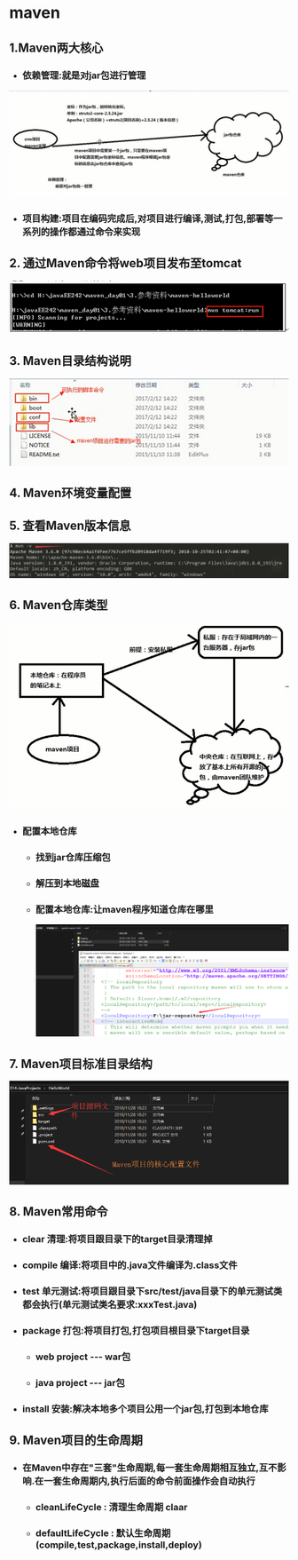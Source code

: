 # maven 
## 1.Maven两大核心
  - ### 依赖管理:就是对jar包进行管理
![](Images/Maven/maven1.png)
  - ### 项目构建:项目在编码完成后,对项目进行编译,测试,打包,部署等一系列的操作都通过命令来实现
  ## 2. 通过Maven命令将web项目发布至tomcat
  ![](Images/Maven/maven2.png)
  ## 3. Maven目录结构说明
  ![](Images/Maven/maven3.png)
  ## 4. Maven环境变量配置
  ## 5. 查看Maven版本信息
  ![](Images/Maven/maven4.png)
  ## 6. Maven仓库类型
  ![](Images/Maven/maven5.png)
  - ### 配置本地仓库
    - ### 找到jar仓库压缩包
    - ### 解压到本地磁盘
    - ### 配置本地仓库:让maven程序知道仓库在哪里
      ![](Images/Maven/maven6.png)
  ## 7. Maven项目标准目录结构
  ![](Images/Maven/maven7.png)
  ## 8. Maven常用命令
  - ### clear 清理:将项目跟目录下的target目录清理掉
  - ### compile 编译:将项目中的.java文件编译为.class文件
  - ### test 单元测试:将项目跟目录下src/test/java目录下的单元测试类都会执行(单元测试类名要求:xxxTest.java)
  - ### package 打包:将项目打包,打包项目根目录下target目录
    - ### web project --- war包
    - ### java project --- jar包
  - ### install 安装:解决本地多个项目公用一个jar包,打包到本地仓库
  ## 9. Maven项目的生命周期
  - ### 在Maven中存在"三套"生命周期,每一套生命周期相互独立,互不影响.在一套生命周期内,执行后面的命令前面操作会自动执行
    - ### cleanLifeCycle : 清理生命周期 claar 
    - ### defaultLifeCycle : 默认生命周期 (compile,test,package,install,deploy) 